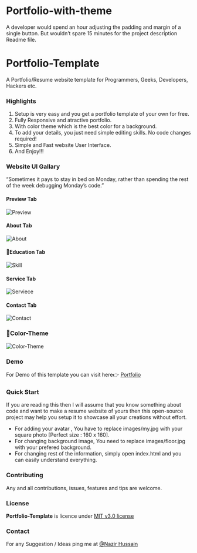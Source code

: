 # Portfolio-with-theme
A developer would spend an hour adjusting the padding and margin of a single button. But wouldn’t spare 15 minutes for the project description Readme file.


# Portfolio-Template
A Portfolio/Resume website template for Programmers, Geeks, Developers, Hackers etc.

### Highlights
1. Setup is very easy and you get a portfolio template of your own for free.
2. Fully Responsive and atractive portfolio.
3. With color theme which is the best color for a background.
4. To add your details, you just need simple editing skills. No code changes required!
5. Simple and Fast website User Interface.
6. And Enjoy!!!

### Website UI Gallary
“Sometimes it pays to stay in bed on Monday, rather than spending the rest of the week debugging Monday’s code.”

#### Preview Tab
![Preview](https://user-images.githubusercontent.com/56648155/147666222-92cb042c-cce3-4e99-a21f-e4206ba0f0d6.png)

#### About Tab
![About](https://user-images.githubusercontent.com/56648155/147665966-ad29a768-f715-4ba2-9a89-4ed7edd08d34.png)

#### 🥇Education Tab
![Skill](https://user-images.githubusercontent.com/56648155/147666192-564d92f1-03c5-48c8-a6bb-0fec1b18f4bb.png)

#### Service Tab
![Serviece](https://user-images.githubusercontent.com/56648155/147666168-460b7b04-edaa-4adc-b73b-1f222ee4651e.png)


#### Contact Tab
![Contact](https://user-images.githubusercontent.com/56648155/147666066-0dd833e3-2414-453f-a485-017c47671b7d.png)

### 🔘Color-Theme
![Color-Theme](https://user-images.githubusercontent.com/56648155/147666020-d4e6d125-4183-4d66-a4b5-2e0992e52c82.png)

### Demo
For Demo of this template you can visit here👉 [Portfolio](https://nazir-hussain.github.io/Portfolio-with-theme/)

### Quick Start
If you are reading this then I will assume that you know something about code and want to make a resume website of yours then this open-source project may help you setup it to showcase all your creations without effort.
- For adding your avatar , You have to replace images/my.jpg with your square photo [Perfect size : 160 x 160].
- For changing background image, You need to replace images/floor.jpg with your prefered background.
- For changing rest of the information, simply open index.html and you can easily understand everything.


### Contributing
Any and all contributions, issues, features and tips are welcome.

### License
**Portfolio-Template** is licence under [MIT v3.0 license](https://img.shields.io/badge/license-MIT-blue.svg)

### Contact
For any Suggestion / Ideas ping me at [@Nazir Hussain](https://www.instagram.com/nazir__hassan/)
